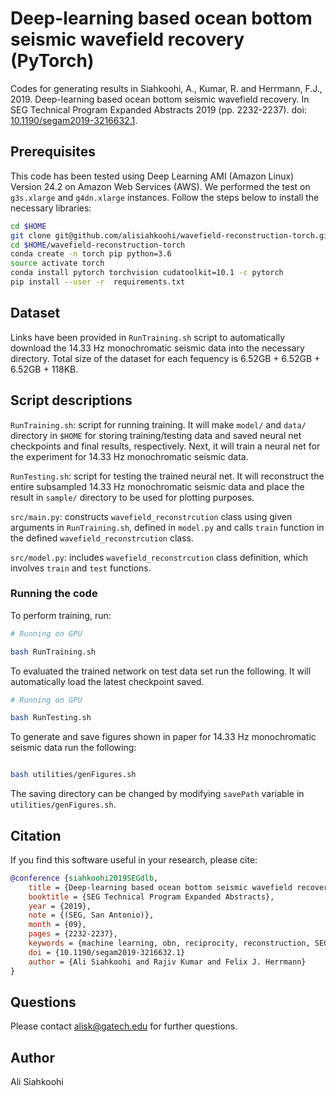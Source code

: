 # Deep-learning based ocean bottom seismic wavefield recovery (PyTorch)

Codes for generating results in Siahkoohi, A., Kumar, R. and Herrmann, F.J., 2019. Deep-learning based ocean bottom seismic wavefield recovery. In SEG Technical Program Expanded Abstracts 2019 (pp. 2232-2237).  doi: [10.1190/segam2019-3216632.1](https://doi.org/10.1190/segam2019-3216632.1).

## Prerequisites

This code has been tested using Deep Learning AMI (Amazon Linux) Version 24.2 on Amazon Web Services (AWS). We performed the test on `g3s.xlarge` and `g4dn.xlarge` instances. Follow the steps below to install the necessary libraries:

```bash
cd $HOME
git clone git@github.com/alisiahkoohi/wavefield-reconstruction-torch.git
cd $HOME/wavefield-reconstruction-torch
conda create -n torch pip python=3.6
source activate torch
conda install pytorch torchvision cudatoolkit=10.1 -c pytorch
pip install --user -r  requirements.txt

```


## Dataset

Links have been provided in `RunTraining.sh` script to automatically download the 14.33 Hz monochromatic seismic data into the necessary directory. Total size of the dataset for each fequency is 6.52GB + 6.52GB + 6.52GB + 118KB.

## Script descriptions

`RunTraining.sh`\: script for running training. It will make `model/` and `data/` directory in `$HOME` for storing training/testing data and saved neural net checkpoints and final results, respectively. Next, it will train a neural net for the experiment for 14.33 Hz monochromatic seismic data.

`RunTesting.sh`\: script for testing the trained neural net. It will reconstruct the entire subsampled 14.33 Hz monochromatic seismic data and place the result in `sample/` directory to be used for plotting purposes.

`src/main.py`\: constructs `wavefield_reconstrcution` class using given arguments in `RunTraining.sh`\, defined in `model.py` and calls `train` function in the defined  `wavefield_reconstrcution` class.

`src/model.py`: includes `wavefield_reconstrcution` class definition, which involves `train` and `test` functions.


### Running the code

To perform training, run:

```bash
# Running on GPU

bash RunTraining.sh

```

To evaluated the trained network on test data set run the following. It will automatically load the latest checkpoint saved.

```bash
# Running on GPU

bash RunTesting.sh

```

To generate and save figures shown in paper for 14.33 Hz monochromatic seismic data run the following:

```bash

bash utilities/genFigures.sh

```

The saving directory can be changed by modifying `savePath` variable in `utilities/genFigures.sh`\.


## Citation

If you find this software useful in your research, please cite:

```bibtex
@conference {siahkoohi2019SEGdlb,
	title = {Deep-learning based ocean bottom seismic wavefield recovery},
	booktitle = {SEG Technical Program Expanded Abstracts},
	year = {2019},
	note = {(SEG, San Antonio)},
	month = {09},
	pages = {2232-2237},
	keywords = {machine learning, obn, reciprocity, reconstruction, SEG},
	doi = {10.1190/segam2019-3216632.1}
	author = {Ali Siahkoohi and Rajiv Kumar and Felix J. Herrmann}
}
```

## Questions

Please contact alisk@gatech.edu for further questions.


## Author

Ali Siahkoohi
